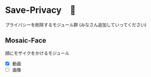 # Save-Privacy　🤫
プライバシーを削除するモジュール群
(みなさん追加していってください)


## Mosaic-Face 

  顔にモザイクをかけるモジュール
  
  - [x] 動画
  - [ ] 画像
